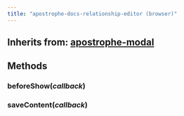 ```yaml
---
title: "apostrophe-docs-relationship-editor (browser)"
---
```

## Inherits from: [apostrophe-modal](../apostrophe-modal/browser-apostrophe-modal.html)

## Methods
### beforeShow(*callback*)

### saveContent(*callback*)

